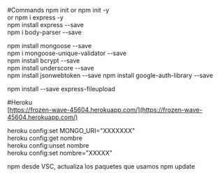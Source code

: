 #Commands
npm init
	or npm init -y  
	or npm i express -y  
npm install express --save  
npm i body-parser --save

npm install mongoose --save  
npm i mongoose-unique-validator --save  
npm install bcrypt --save  
npm install underscore --save  
npm install jsonwebtoken --save
npm install google-auth-library --save

npm install --save express-fileupload

#Heroku  
[https://frozen-wave-45604.herokuapp.com/](https://frozen-wave-45604.herokuapp.com/)

heroku config:set MONGO_URI="XXXXXXX"  
heroku config:get nombre  
heroku config:unset nombre  
heroku config:set nombre="XXXXX"

npm desde VSC, actualiza los paquetes que usamos
npm update

